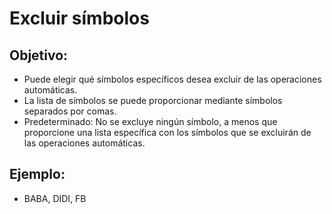 # **Excluir símbolos**

## Objetivo:

- Puede elegir qué símbolos específicos desea excluir de las operaciones automáticas.
- La lista de símbolos se puede proporcionar mediante símbolos separados por comas.
- Predeterminado: No se excluye ningún símbolo, a menos que proporcione una lista específica con los símbolos que se excluirán de las operaciones automáticas.

## Ejemplo:

- BABA, DIDI, FB
